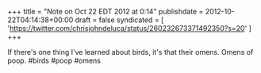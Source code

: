 +++
title = "Note on Oct 22 EDT 2012 at 0:14"
publishdate = 2012-10-22T04:14:38+00:00
draft = false
syndicated = [ 'https://twitter.com/chrisjohndeluca/status/260232673371492350?s=20' ]
+++

If there's one thing I've learned about birds, it's that their omens. Omens of poop. #birds #poop #omens
